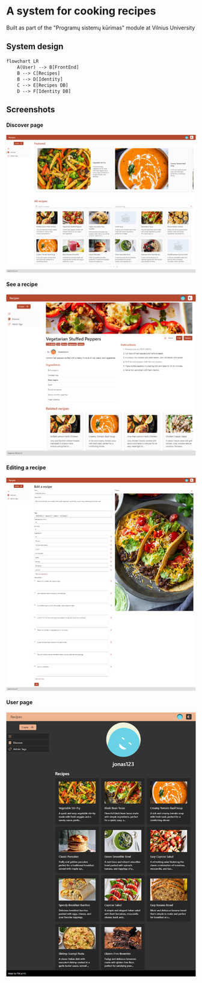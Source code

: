 # A system for cooking recipes

Built as part of the "Programų sistemų kūrimas" module at Vilnius University

## System design

```mermaid
flowchart LR
    A(User) --> B[FrontEnd]
    B --> C[Recipes]
    B --> D[Identity]
    C --> E[Recipes DB]
    D --> F[Identity DB]
```

## Screenshots

#### Discover page

![Discover page](./docs/discover.png)

#### See a recipe

![See a recipe](./docs/single-recipe.png)

#### Editing a recipe

![Edit a recipe](./docs/edit.png)

#### User page

![User page](./docs/user.png)
